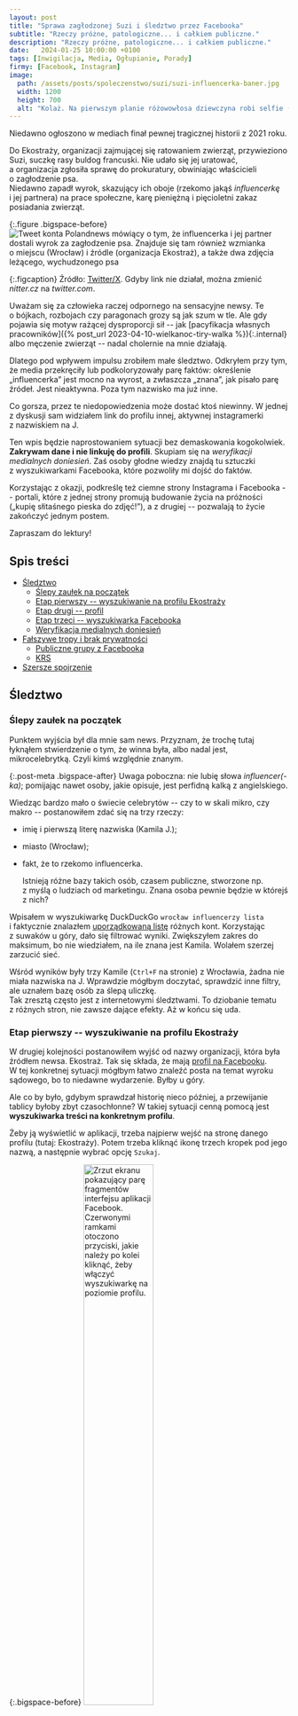 ```yaml
---
layout: post
title: "Sprawa zagłodzonej Suzi i śledztwo przez Facebooka"
subtitle: "Rzeczy próżne, patologiczne... i całkiem publiczne."
description: "Rzeczy próżne, patologiczne... i całkiem publiczne."
date:   2024-01-25 10:00:00 +0100
tags: [Inwigilacja, Media, Ogłupianie, Porady]
firmy: [Facebook, Instagram]
image:
  path: /assets/posts/spoleczenstwo/suzi/suzi-influencerka-baner.jpg
  width: 1200
  height: 700
  alt: "Kolaż. Na pierwszym planie różowowłosa dziewczyna robi selfie (to facebookowa naklejka od Birdman Inc.). W tle widać nagrobek, a na nim zdjęcie buldożka francuskiego."
---
```



Niedawno ogłoszono w&nbsp;mediach finał pewnej tragicznej historii z&nbsp;2021 roku.

Do Ekostraży, organizacji zajmującej się ratowaniem zwierząt, przywieziono Suzi, suczkę rasy buldog francuski. Nie udało się jej uratować, a&nbsp;organizacja zgłosiła sprawę do prokuratury, obwiniając właścicieli o&nbsp;zagłodzenie psa.  
Niedawno zapadł wyrok, skazujący ich oboje (rzekomo jakąś *influencerkę* i&nbsp;jej partnera) na prace społeczne, karę pieniężną i&nbsp;pięcioletni zakaz posiadania zwierząt.

{:.figure .bigspace-before}
<img src="/assets/posts/spoleczenstwo/suzi/polandnews-suzi-doniesienie.jpg" alt="Tweet konta Polandnews mówiący o&nbsp;tym, że influencerka i&nbsp;jej partner dostali wyrok za zagłodzenie psa. Znajduje się tam również wzmianka o&nbsp;miejscu (Wrocław) i&nbsp;źródle (organizacja Ekostraż), a&nbsp;także dwa zdjęcia leżącego, wychudzonego psa"/>

{:.figcaption}
Źródło: [Twitter/X](https://nitter.cz/thepolandnews_/status/1749113898815414714#m). Gdyby link nie działał, można zmienić *nitter.cz* na *twitter.com*.

Uważam się za człowieka raczej odpornego na sensacyjne newsy. Te o&nbsp;bójkach, rozbojach czy paragonach grozy są jak szum w&nbsp;tle. Ale gdy pojawia się motyw rażącej dysproporcji sił -- jak [pacyfikacja własnych pracowników]({% post_url 2023-04-10-wielkanoc-tiry-walka %}){:.internal} albo męczenie zwierząt -- nadal cholernie na mnie działają.

Dlatego pod wpływem impulsu zrobiłem małe śledztwo. Odkryłem przy tym, że media przekręciły lub podkoloryzowały parę faktów: określenie „influencerka” jest mocno na wyrost, a&nbsp;zwłaszcza „znana”, jak pisało parę źródeł. Jest nieaktywna. Poza tym nazwisko ma już inne.

Co gorsza, przez te niedopowiedzenia może dostać ktoś niewinny. W&nbsp;jednej z&nbsp;dyskusji sam widziałem link do profilu innej, aktywnej instagramerki z&nbsp;nazwiskiem na&nbsp;J.

Ten wpis będzie naprostowaniem sytuacji bez demaskowania kogokolwiek. **Zakrywam dane i&nbsp;nie linkuję do profili**. Skupiam się na *weryfikacji medialnych doniesień*. Zaś osoby głodne wiedzy znajdą tu sztuczki z&nbsp;wyszukiwarkami Facebooka, które pozwoliły mi dojść do faktów.

Korzystając z&nbsp;okazji, podkreślę też ciemne strony Instagrama i&nbsp;Facebooka -- portali, które z&nbsp;jednej strony promują budowanie życia na próżności („kupię słitaśnego pieska do zdjęć!”), a&nbsp;z drugiej -- pozwalają to życie zakończyć jednym postem.

Zapraszam do lektury!

## Spis treści

* [Śledztwo](#śledztwo)
  * [Ślepy zaułek na początek](#ślepy-zaułek-na-początek)
  * [Etap pierwszy -- wyszukiwanie na profilu Ekostraży](#etap-pierwszy--wyszukiwanie-na-profilu-ekostraży)
  * [Etap drugi -- profil](#etap-drugi--profil)
  * [Etap trzeci -- wyszukiwarka Facebooka](#etap-trzeci--wyszukiwarka-facebooka)
  * [Weryfikacja medialnych doniesień](#weryfikacja-medialnych-doniesień)
* [Fałszywe tropy i&nbsp;brak prywatności](#fałszywe-tropy-ibrak-prywatności)
  * [Publiczne grupy z&nbsp;Facebooka](#publiczne-grupy-zfacebooka)
  * [KRS](#krs)
* [Szersze spojrzenie](#szersze-spojrzenie)

## Śledztwo

### Ślepy zaułek na początek

Punktem wyjścia był dla mnie sam news. Przyznam, że trochę tutaj łyknąłem stwierdzenie o&nbsp;tym, że winna była, albo nadal jest, mikrocelebrytką. Czyli kimś względnie znanym.

{:.post-meta .bigspace-after}
Uwaga poboczna: nie lubię słowa *influencer(-ka)*; pomijając nawet osoby, jakie opisuje, jest perfidną kalką z&nbsp;angielskiego.

Wiedząc bardzo mało o&nbsp;świecie celebrytów -- czy to w&nbsp;skali mikro, czy makro -- postanowiłem zdać się na trzy rzeczy:

* imię i&nbsp;pierwszą literę nazwiska (Kamila J.);
* miasto (Wrocław);
* fakt, że to rzekomo influencerka.

  Istnieją różne bazy takich osób, czasem publiczne, stworzone np. z&nbsp;myślą o&nbsp;ludziach od marketingu. Znana osoba pewnie będzie w&nbsp;którejś z&nbsp;nich?

Wpisałem w&nbsp;wyszukiwarkę DuckDuckGo `wrocław influencerzy lista` i&nbsp;faktycznie znalazłem [uporządkowaną listę](https://www.kokohash.com/influencerzy.html) różnych kont. Korzystając z&nbsp;suwaków u&nbsp;góry, dało się filtrować wyniki. Zwiększyłem zakres do maksimum, bo nie wiedziałem, na ile znana jest Kamila. Wolałem szerzej zarzucić sieć.

Wśród wyników były trzy Kamile (`Ctrl+F` na stronie) z&nbsp;Wrocławia, żadna nie miała nazwiska na J. Wprawdzie mógłbym doczytać, sprawdzić inne filtry, ale uznałem bazę osób za ślepą uliczkę.  
Tak zresztą często jest z&nbsp;internetowymi śledztwami. To dziobanie tematu z&nbsp;różnych stron, nie zawsze dające efekty. Aż w&nbsp;końcu się uda.

### Etap pierwszy -- wyszukiwanie na profilu Ekostraży

W drugiej kolejności postanowiłem wyjść od nazwy organizacji, która była źródłem newsa. Ekostraż. Tak się składa, że mają [profil na Facebooku](https://pl-pl.facebook.com/EKOSTRAZ/).  
W tej konkretnej sytuacji mógłbym łatwo znaleźć posta na temat wyroku sądowego, bo to niedawne wydarzenie. Byłby u&nbsp;góry.

Ale co by było, gdybym sprawdzał historię nieco później, a&nbsp;przewijanie tablicy byłoby zbyt czasochłonne? W&nbsp;takiej sytuacji cenną pomocą jest **wyszukiwarka treści na konkretnym profilu**.

Żeby ją wyświetlić w&nbsp;aplikacji, trzeba najpierw wejść na stronę danego profilu (tutaj: Ekostraży). Potem trzeba kliknąć ikonę trzech kropek pod jego nazwą, a&nbsp;następnie wybrać opcję `Szukaj`.

{:.bigspace-before}
<img src="/assets/posts/spoleczenstwo/suzi/fb-wyszukiwarka-na-profilu.jpg" alt="Zrzut ekranu pokazujący parę fragmentów interfejsu aplikacji Facebook. Czerwonymi ramkami otoczono przyciski, jakie należy po kolei kliknąć, żeby włączyć wyszukiwarkę na poziomie profilu." width="50%"/>

{:.figcaption .bigspace-after}
Screeny z&nbsp;aplikacji mobilnej, ale na komputerze jest podobnie.

Wadą tej wyszukiwarki jest to, że patrzy również na treść komentarzy i&nbsp;nie pozwala w&nbsp;żaden sposób ich odsiewać.  
Gdybym szukał popularnego imienia (jak Kamila) na tym dość popularnym profilu, to zapewne by zwróciło większość postów, jakie kiedykolwiek tam dodano -- bo nawet jeśli właściciele nie użyli imienia w&nbsp;poście, to zapewne trafiła się jakaś Kamila w&nbsp;komentarzach.

Dlatego **warto wpisywać słowa rzadsze**, które raczej nie wystąpią w&nbsp;wielu postach. I&nbsp;miałem coś takiego -- imię psa, `Suzi`. Rasę: `buldożek`.

Po kolei wpisałem je w&nbsp;wyszukiwarkę. I&nbsp;bingo! Wyskoczył nie tylko post Ekostraży [na temat wyroku](https://www.facebook.com/EKOSTRAZ/posts/932804571630480/), ale też kilka dawniejszych, ze stycznia i&nbsp;lutego 2021&nbsp;roku, gdy zgłosili całą sprawę.

Można tam znaleźć między innymi list jednego z&nbsp;rodziców dziewczyny, naciskającego na portal, żeby usunęli wpisy. List mówi, że pies miał zapalenie płuc i&nbsp;nie chciał jeść. To akurat ma potwierdzenie w&nbsp;opisach samej Ekostraży. Ale nie zmienia faktu, że zaniedbanie było tragiczne (co zresztą potwierdza treść wyroku sądowego).

W poście na temat wyroku nazwiska są zamazane, ale po samej długości można zauważyć, że Kamila ma około dwa razy dłuższe nazwisko niż druga oskarżona osoba, jej partner Rafał.

Komentarze pod nowszym postem oraz newsem z&nbsp;Twittera (z&nbsp;początku wpisu) to głównie pytania oburzonych ludzi, bez konkretnych danych. Gdzieś mignie co najwyżej wzmianka, że dziewczyna już jakiś czasu temu wyjechała na zachód.

W starszych postach z&nbsp;2021&nbsp;roku również poszukałem skarbów, takich jak link do profilu (nawet cenniejsza informacja niż nazwisko), historia samego zagłodzenia, dokumenty od weterynarza. Czy coś znalazłem? Nie mogę potwierdzić, ale niewykluczone :wink:

### Etap drugi -- profil

Nazwałem link do profilu „nawet cenniejszą informacją” niż komplet złożony z&nbsp;imienia i&nbsp;nazwiska. Dlaczego? Bo **link do profilu to unikalny identyfikator, niezależny od aktualnej nazwy użytkownika**.

Przykład: ktoś może się nazywać Rafał Kowalski. Po jakiejś aferce ze swoim udziałem zmienia nazwę konta na Gall Anonim.  
Ale link do jego profilu nadal będzie wyglądał jak wcześniej:

<div class="black-bg mono">
https://facebook.com/rafal.kowalski.jakies_liczby
</div>

Po kliknięciu wyświetli się aktualny profil, czyli już Gall Anonim. Zmiana nazwy nie uchroniła go przed znalezieniem.

Tak było też w&nbsp;tym przypadku. Po kliknięciu w&nbsp;link ukazała się nie Kamila J., tylko **Kamila G**. Sugerowałoby to, że **dziewczyna zmieniła nazwisko od czasu oskarżenia, a&nbsp;media podały nieaktualną informację**. Ale nie zmieniała swojego linku do konta, więc nadal prowadzi do niej.

Parę informacji z&nbsp;profilu pokrywało się z tymi od Ekostraży:

* to dziewczyna z&nbsp;Wrocławia,
* jej nowe nazwisko jest krótsze od poprzedniego. Długością mogłoby pasować do zamazanego nazwiska drugiego sprawcy, jej partnera.

Zdjęcia profilowego nie ma, informacji na tablicy brak (poza jakimiś najstarszymi bzdetami dodanymi przez aplikacje zewnętrzne). Ale w&nbsp;internecie nic nie ginie, a&nbsp;zdjęcia pływały w&nbsp;jakiejś sekcji komentarzy.

{:.figure .bigspace}
<img src="/assets/posts/spoleczenstwo/suzi/zdjecia-kompilacja.jpg" alt="Zbiór czterech zdjęć wrzuconych przez jakąś użytkowniczkę. Jedno z&nbsp;nich pokazuje psa, jeszcze gdy żył, z&nbsp;czarną wstęgą w&nbsp;rogu. Pozostałe trzy zdjęcia pokazują Kamilę J. pozującą do zdjęć. Oczy i&nbsp;inne dane osobowe zostały tu zakryte czarnymi prostokątami." width="80%"/>

Nowe odkrycie sugeruje, że media po prostu kopiowały treść wyroku, nie cytując aktualnych danych.

Warto jednak zachować sceptycyzm. Czy możliwe, że dziewczyna zmieniła nazwę konta na jakąś losową, ale nie szła za tym zmiana nazwiska?  
Albo: czy możliwe, że to nie ta osoba? Że ktoś kiedyś podrzucił jeden profil, a&nbsp;wszyscy inni to łyknęli? 

### Etap trzeci -- wyszukiwarka Facebooka

Po wygrzebaniu z&nbsp;profilu Ekostraży (potencjalnego) imienia i&nbsp;nazwiska, mogłem ich poszukać w&nbsp;wyszukiwarce „globalnej” Facebooka. Obejmuje ona wszystkie profile, grupy i&nbsp;posty w&nbsp;obrębie ich serwisu.

Aby ją wyświetlić, wystarczy wejść na stronę główną Facebooka i&nbsp;kliknąć w&nbsp;ikonę lupy w&nbsp;górnym rogu. Klikając przyciski pod spodem, można zawężać wyniki do wybranych kategorii. Osobiście patrzyłem pod tagami `Wszystkie` i&nbsp;`Posty`.

{% include info.html
type="Heheszki"
text="Odruchowo wzrok, zamiast ikony lupy, może przyciągnąć pole tekstowe w&nbsp;górnej części interfejsu... Tyle że ono jest od wrzucania treści na profil, a&nbsp;nie wyszukiwania.  
[„Dziadku, to nie tu się wpisuje”](https://wykop.pl/wpis/40229015/dziadku-to-nie-tu-sie-wpisuje-%CA%96-%CA%96-%CA%96-pdk-zawszes)."
%}

W tym miejscu przedstawiam parę zadziwiających zachowań Facebooka.

Po pierwsze: po wpisaniu `Kamila J...` (oczywiście wpisywałem tu *pełne* nazwisko) samo podsunęło mi aktualny profil, z&nbsp;nazwiskiem zmienionym.

{:.figure .bigspace}
<img src="/assets/posts/spoleczenstwo/suzi/fb-wyszukiwarka-glowna.jpg" alt="Zrzut ekranu pokazujący wyniki wyzukiwania na Facebooka. W&nbsp;górnej części widać wyszukiwarkę i&nbsp;wpisane tam imię i&nbsp;nazwisko (częściowo zakryte). Pod spodem widać proponowany profil należący do dziewczyny o&nbsp;innym nazwisku."  width="50%"/>

Mocny dowód na to, że **wyszukiwarka uwzględnia identyfikator profilu, obecny w&nbsp;linku do niego**. Tylko tam pozostało dawne nazwisko Kamili.

Wniosek: nawet gdyby nikt nie dodał bezpośrednich linków do profilu, sama znajomość starego nazwiska pozwoliłaby szybko znaleźć nowe konto.

{:.post-meta .bigspace-after}
Chyba że to tylko mnie się wyświetla, z&nbsp;uwagi na wcześniejsze odwiedzenie jej profilu.

{% include info.html
type="Porada"
text="Jeśli ktoś [zmieni link do swojego konta](https://pl-pl.facebook.com/help/203523569682738?helpref=faq_content) przez ustawienia lub ma nowsze konto, a&nbsp;zatem ciąg liczb zamiast imienia i&nbsp;nazwiska, to *raczej* nie pojawi się w&nbsp;wyszukiwarce. Sprawdziłem na przykładzie paru znajomych."
%}

Po drugie: kiedy poszukałem z&nbsp;kolei pod hasłem `Kamila G...`, to wyskakiwały mi posty pełne oburzenia, napisane świeżo po aferze z&nbsp;2021 roku, z&nbsp;linkiem do konta.

Sęk w&nbsp;tym, że w&nbsp;ich treści było jedynie stare nazwisko, a&nbsp;nie to szukane. Co więcej, w&nbsp;przypadku szukania po *starym* nazwisku -- obecnym przecież w&nbsp;tekście -- żaden z&nbsp;tych postów się nie pojawiał.

{:.figure .bigspace-before}
<img src="/assets/posts/spoleczenstwo/suzi/stare-nazwisko-udostepnienie.jpg" alt="Zrzut ekranu pokazujący post mówiący, że Kamila niżej już upaść nie może. Jest tam oznaczone jej konto, ale nazwa użytkownika zawiera stare nazwisko" width="50%"/>

{:.figcaption}
Przykładowy post znaleziony dla hasła `Kamila G...`, ale nie dla `Kamila J...`.

Wnioski mam dwa:

1. Kiedy w&nbsp;postach pojawiają się oznaczenia kont (linki do nich, ukryte pod nazwą konta), to **Facebook nie patrzy na słowa odpowiadające linkowi, tylko na konto, do którego on prowadzi**.
2. Wyszukiwarka automatycznie wykonuje przejście `szukana nazwa → linki do kont o takiej nazwie → posty zawierające te linki`.

Po trzecie: wyszukanie pod hasłem `Kamila G...` wyświetliło również wydarzenie z&nbsp;życia -- ślub z&nbsp;Rafałem G. Przez jakiś dziwny splot ustawień **było ukryte na tablicy dziewczyny, ale widoczne w&nbsp;wyszukiwarce**.

{:.figure .bigspace}
<img src="/assets/posts/spoleczenstwo/suzi/kamila-g-slub.jpg" alt="Zrzut ekranu pokazujący infomację o&nbsp;tym, że w&nbsp;2022 roku Kamila wzięła ślub z&nbsp;Rafałem G."  width="50%"/>

Klikając w&nbsp;link do profilu, mogłem potwierdzić, że istotnie prowadzi do tej samej Kamili, która została wcześniej oskarżona w&nbsp;komentarzach. Do tego imię męża pokrywa się z imieniem oskarżonego partnera. Zgadza się również długość nazwisk. I&nbsp;data -- zmiana nazwiska w&nbsp;2022 roku, po dacie oskarżenia, ale przed publikacją wyroku.

Dalej już nie szukałem, bo miałem mocne dowody.

### Weryfikacja medialnych doniesień

Wszystkie znalezione przez mnie informacje sugerują, że Kamila J. od buldożki Suzi jest od dłuższego czasu Kamilą G. Oznaczałoby to, że **Ekostraż i&nbsp;media jedynie zacytowali wyrok, nie aktualizując informacji**.

Pewnym naciągnięciem może być też nazywanie dziewczyny influencerką. Chyba że spojrzy się na to słowo luźno, podpinając tu każdą osobę, która coś zarobi na reklamach w&nbsp;social mediach.

Jeszcze większym przekłamaniem byłoby mówienie o&nbsp;*znanej* influencerce.  
Poszukałem dawnego nicka w&nbsp;archiwach internetowych, zaś imienia na Twitterze i&nbsp;w&nbsp;wyszukiwarkach. Nie zauważyłem żadnych wzmianek innych niż te związane z&nbsp;aferą. Nikim znanym raczej nie była.

Być może miała ambicje na bycie sławną. Miał być blichtr i&nbsp;lans, francuski piesek. Ale po aferce w&nbsp;2021 roku to rypło. Został brak rozpoznawalności, zapewne praca fizyczna za granicą. A&nbsp;od paru dni również prace społeczne do odbębnienia.

Jeśli ktoś zobaczył medialne nagłówki i&nbsp;się wkurzył, że znów komuś sławnemu uchodzą na sucho nieludzkie rzeczy, to spieszę uspokoić :slightly_smiling_face: Ta historia była nieco inna.

Oburzenie na przywileje i&nbsp;układziki to dobra rzecz. Ale proponuję je przekierować z&nbsp;tej sprawy na inne, takie jak ta dotycząca [rodziny zabitej na drodze A1](https://businessinsider.com.pl/wiadomosci/kim-jest-sebastian-m-czasem-widac-go-bylo-w-tym-aucie/j1jt7mz).

## Fałszywe tropy i&nbsp;brak prywatności

Podczas poszukiwań -- zwłaszcza w&nbsp;stanie wzburzenia, gdy trwa głośna afera -- łatwo dać się nabrać i&nbsp;wskazać niewinną osobę.  
Gniew tłumu rzadko jest precyzyjnym snajperskim strzałem. To raczej wystrzały ze śrutówki. Duży rozrzut i&nbsp;trafianie w&nbsp;postronne cele. Przykładem wspomniana na początku instagramerka.

W tym przypadku też dałoby się trafić, w&nbsp;różnych miejscach, na kobiety pasujące do szukanego wzorca. Problem w&nbsp;tym, że byłyby to błędne tropy i&nbsp;niewinne osoby.

### Publiczne grupy z&nbsp;Facebooka

W tej części pokażę, jak wrażliwe rzeczy na temat osób postronnych wyświetliła w&nbsp;jednym miejscu wyszukiwarka Facebooka, kiedy szukałem pod hasłami `Kamila G...` i&nbsp;`Kamila J...`.  
**Nie odbijałem na niczyje profile, wszystko pokazała sama wyszukiwarka postów**. Znajdująca często te dodane na grupach publicznych.

{% include info.html
type="Ciekawostka"
text="Właściciele niektórych grup na Facebooku mają taki dziwny zwyczaj, że oznaczają w&nbsp;postach osoby, które niedawno dołączyły do grupy.  
W ten sposób, jeśli grupa jest publiczna, **nawet ludzie nieaktywni na grupie, bierni czytelnicy, wyskoczą w&nbsp;ogólnej wyszukiwarce** po wpisaniu ich nazwisk.  
Dla ilustracji -- jakiś losowy post, w&nbsp;który się nie wczytywałem."
trailer="<p class='figure'><img src='/assets/posts/spoleczenstwo/suzi/fb-grupa-publiczna-oznaczenie.jpg' alt='Screen fragmentu posta z&nbsp;Facebooka, witającego w&nbsp;grupie nowych członków. Poniżej znajduje się lista nazw użytkownikow, z&nbsp;których każda jest jednocześnie linkiem do profilu.' width='70%'/></p>"
%}

Jeden z&nbsp;fałszywych tropów to dziewczyna, która również jest z&nbsp;okolic Wrocławia... I, co więcej, również pisała publicznie o&nbsp;swoim buldogu francuskim.

W wyszukiwarce wyskakują posty witające ją w&nbsp;różnych grupach tematycznych, poświęconych m.in. rozwojowi, językowi hiszpańskiemu... Albo, pod koniec zeszłego roku, w&nbsp;grupie „Odzyskaj dobre życie po rozstaniu”. 

Wyszukiwarka podrzuciła też posty związane z&nbsp;niewinną kobietą ze Śląska. Również z&nbsp;domyślnym obrazkiem profilowym, jak Kamila z&nbsp;Wrocławia. Jedynym sposobem na ich rozróżnienie byłoby patrzenie, do jakiego profilu prowadzą linki.

Ta osoba była bardzo aktywna na grupach publicznych, zadawała liczne pytania. Jednego dnia pisze na jednej publicznej grupie, że niebawem ma ślub, a&nbsp;jest w&nbsp;siódmym miesiącu i&nbsp;się stresuje. Na innej grupce -- wedle chronologii parę tygodni po tym ślubie -- prosi kogoś o&nbsp;anonimową poradę w kwestii związku.

Ludzie mogą być przekonani, że grupy dają jakąś prywatność, że tylko inni uczestnicy zobaczą posty. Jest inaczej. **Wszystkie te (czasem wrażliwe) informacje są publicznie widoczne**.

### KRS

Innym ślepym zaułkiem był Krajowy Rejestr Sądowy. Nim przeszedłem do ogólnej wyszukiwarki Facebooka, zerknąłem też do swojej bazy firm wpisanych do KRS-u (czyli w&nbsp;uproszczeniu: większych niż jednoosobowe działalności).  
Pod hasłem `Kamila G...` wyskoczyły dwie osoby z&nbsp;dwóch różnych firm.

{:.post-meta .bigspace-after}
Sprawdziłem to na etapie, gdy jeszcze wierzyłem medialnym doniesieniom o&nbsp;*znanej* influencerce. Takie osoby zakładają czasem własne spółki.

W KRS-ie znajdują się również numery PESEL, z&nbsp;których łatwo można odczytać daty urodzenia znalezionych osób. Nie zgadzały się. Jedna z&nbsp;nich urodziła się w&nbsp;roku 1986, a&nbsp;druga w&nbsp;2000.  
Wyrok sądu udostępniony przez Ekostraż wyraźnie wskazuje natomiast, że rokiem urodzenia Kamili był 1999.

Poza tym nie zgadzała się chronologia. Jedyne zdarzenie z&nbsp;udziałem młodszej „KRS-owej” Kamili G. (dodanie do zarządu) miało miejsce w&nbsp;2021 roku. W&nbsp;tamtym czasie Kamila „wrocławska”, od sprawy Suzi, była jeszcze Kamilą J.
 
Wniosek dość intuicyjny -- wiele kombinacji imion i&nbsp;nazwisk się powtarza. Nawet tak drobne, ogólnikowe informacje jak rok urodzenia są cennym sposobem na ich rozróżnienie.

## Szersze spojrzenie

Choć ta konkretna sprawa wiąże się z&nbsp;określonymi osobami, proponuję spojrzeć nieco szerzej. To dobra ilustracja kilku ogólniejszych, współczesnych patologii.

Po pierwsze -- **pogoń mediów za sensacją**. Praktycznie wszystkie źródła (Wprost, Wyborcza, lokalne portale) powieliły z&nbsp;komunikatu Ekostraży informację o „Kamili J.” (nazwisko nieaktualne w&nbsp;momencie ogłaszania wyroku) oraz o&nbsp;„influencerce”. Niektóre, co gorsza, napisały o&nbsp;„*znanej* influencerce”.

To kolejny przykład na to, że współczesne wiadomości coraz częściej są odtwórcze i&nbsp;podają informacje dalej, bez dokładnej weryfikacji.

Wiele artykułów na temat sprawy Suzi to właściwie jeden osadzony post i&nbsp;parę zdań na jego temat, mówiących właściwie to samo. Raz jest „partner”, raz „konkubent”, sens ten sam.

To prawie tak, jakby (szok i&nbsp;niedowierzanie!) media optymalizowały działania pod szybką publikację oburzającego newsa. Medialny *fast food*.

Po drugie -- **sama koncepcja zwierząt ozdobnych**.

Choć wina leży po stronie właścicieli psa, prawdopodobnie nie byli sadystami, którzy celowo go głodzili. To raczej kwestia kompletnej nieudolności i&nbsp;ignorancji. A&nbsp;powodem, dla którego Suzi zaczęła mniej jeść, było zapalenie płuc, jakiego się nabawiła.

Problem w&nbsp;tym, że buldogi francuskie ponoć z&nbsp;założenia są podatne na różne choroby, w&nbsp;tym infekcje dróg oddechowych.  
Drogą doboru sztucznego hodowcy uzyskali małego psa o&nbsp;charakterystycznym wyglądzie. Ale po drodze, pośród tych wszystkich krzyżówek, nazbierał pakiet wad genetycznych.

{% include comment.html
source="facebook"
author="G."
text="Niby czemu mam odpuścić takie rady? Znikąd się ten przypadek nie wziął. Proszę przeczytać treść -- pies choruje w&nbsp;sposób typowy dla tej rasy, to rasa ze zniszczonym układem oddechowym od urodzenia. A&nbsp;tu jeszcze wyskakują wielbiciele buldożków z&nbsp;lamentami... hipokryzja poziom zaawansowany."
%}

{% include comment.html
source="facebook"
author="Małgorzata Z."
text="Niestety teraz ludzie kupują ładne zwierzęta, rasowe, modyfikowane, i&nbsp;trzeba liczyć się z tym, że leczenie będzie kosztowne. Takie kundelki to mało kiedy chorują, a&nbsp;\[moi znajomi\], którzy mają rasowe psy (zwłaszcza te malutkie, tzw. torebkowe) ciągle latają po lekarzach..."
%}

{:.figcaption}
Źródło: komentarze pod postami Ekostraży, lekka edycja moja.  
Mam lekką urazę do używania słowa „modyfikowane” wobec doboru sztucznego. Z&nbsp;resztą się zgadzam.

Niektórzy w&nbsp;komentarzach twierdzą, że ten konkretny pies został kupiony z&nbsp;lewej hodowli i&nbsp;to stąd problemy. Może. Mnie tam razi sama idea namnażania osobników *de facto* okaleczonych i&nbsp;lansowania ich jako ładne akcesoria.

Po trzecie -- **bezmyślny konsumpcjonizm**.

Informacje na temat Kamili (wyciągnięte przez komentujących albo obecne na profilu) sugerują pewien charakterystyczny styl życia. Intensywne podkreślanie wyglądu. Nowinki z&nbsp;programu Warsaw Shore udostępniane na profilu. Celebryci amerykańscy w&nbsp;treściach polubionych.

Francuski piesek -- być może kupiony po taniości -- mógł być po prostu elementem tego *zestawu przyszłej gwiazdy*. Ale nikt nie uprzedził, że będzie miał wymagania.

Platformy w&nbsp;stylu Facebooka, a&nbsp;zwłaszcza Instagram, sugerują ludziom, że każdy może zostać gwiazdą. Ale musi naśladować większe gwiazdy. Niektórzy spróbują, zapożyczą się, parę razy zarobią na reklamie kosmetyków. I&nbsp;się wkręcają.

Nie oszczędzają, bo tkwią w&nbsp;zaklętym kręgu, w&nbsp;którym trzeba pokazywać przepych, a&nbsp;zatem wydawać. A&nbsp;potem jedna afera wystarczy, żeby zmieść taką osobę z&nbsp;planszy. Popadnie w&nbsp;niełaskę, straci współprace i&nbsp;zostanie z&nbsp;wątłymi oszczędnościami. **Koniec końców wiele osób i&nbsp;tak pójdzie do tego rodzaju pracy, jakiej chciało uniknąć**.

I fakt na koniec -- wśród młodych osób w&nbsp;Polsce ponad połowa chciałaby zostać w&nbsp;przyszłości [właśnie takimi mikrocelebrytami](https://www.infor.pl/prawo/dziecko-i-prawo/6365017,kim-chce-zostac-w-przyszlosci-dzisiejsze-dziecko-influencerem.html#dzieci-chca-byc-influencerami). Czy za kilka lat będzie wielka fala rozczarowań? To się zobaczy.


